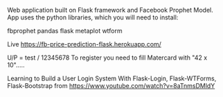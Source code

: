 Web application built on Flask framework and Facebook Prophet Model. App uses the python libraries, which you will need to install:

fbprophet
pandas
flask
metaplot
wtform

Live https://fb-price-prediction-flask.herokuapp.com/

U/P = test / 12345678
To register you need to fill Matercard with "42 x 10".....


Learning to Build a User Login System With Flask-Login, Flask-WTForms, Flask-Bootstrap from
https://www.youtube.com/watch?v=8aTnmsDMldY

